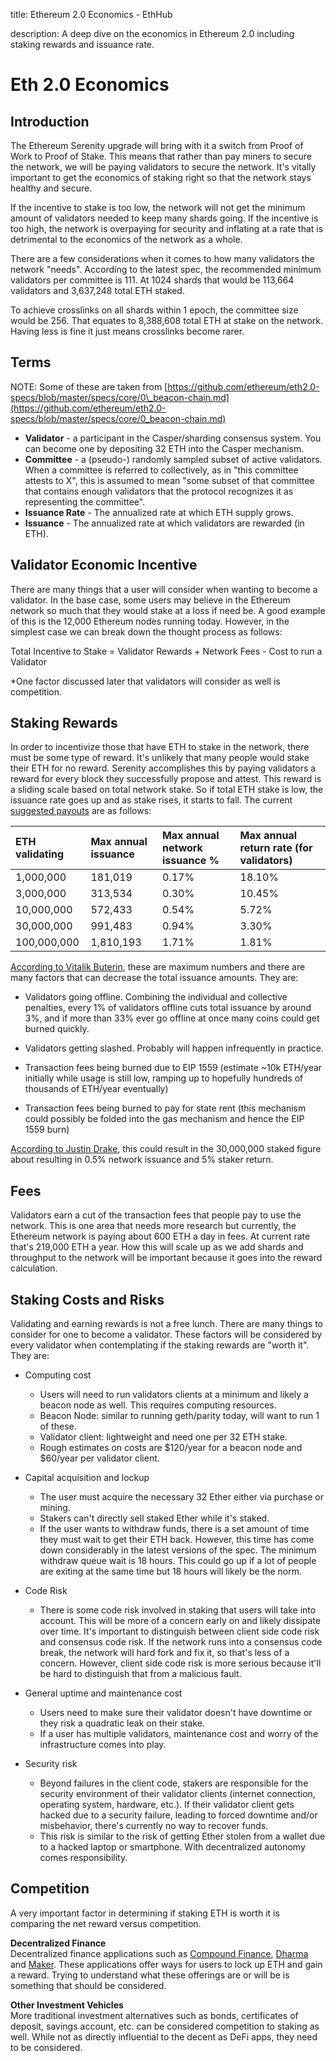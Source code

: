 title: Ethereum 2.0 Economics - EthHub

description: A deep dive on the economics in Ethereum 2.0 including staking rewards and issuance rate.

# Eth 2.0 Economics

## Introduction

The Ethereum Serenity upgrade will bring with it a switch from Proof of Work to Proof of Stake. This means that rather than pay miners to secure the network, we will be paying validators to secure the network. It's vitally important to get the economics of staking right so that the network stays healthy and secure.

If the incentive to stake is too low, the network will not get the minimum amount of validators needed to keep many shards going. If the incentive is too high, the network is overpaying for security and inflating at a rate that is detrimental to the economics of the network as a whole.

There are a few considerations when it comes to how many validators the network "needs". According to the latest spec, the recommended minimum validators per committee is 111. At 1024 shards that would be 113,664 validators and 3,637,248 total ETH staked.

To achieve crosslinks on all shards within 1 epoch, the committee size would be 256. That equates to 8,388,608 total ETH at stake on the network. Having less is fine it just means crosslinks become rarer.

## Terms

NOTE: Some of these are taken from [https://github.com/ethereum/eth2.0-specs/blob/master/specs/core/0\_beacon-chain.md](https://github.com/ethereum/eth2.0-specs/blob/master/specs/core/0_beacon-chain.md)

* **Validator** - a participant in the Casper/sharding consensus system. You can become one by depositing 32 ETH into the Casper mechanism.
* **Committee** - a \(pseudo-\) randomly sampled subset of active validators. When a committee is referred to collectively, as in "this committee attests to X", this is assumed to mean "some subset of that committee that contains enough validators that the protocol recognizes it as representing the committee".
* **Issuance Rate** - The annualized rate at which ETH supply grows.
* **Issuance** - The annualized rate at which validators are rewarded \(in ETH\).

## Validator Economic Incentive

There are many things that a user will consider when wanting to become a validator. In the base case, some users may believe in the Ethereum network so much that they would stake at a loss if need be. A good example of this is the 12,000 Ethereum nodes running today. However, in the simplest case we can break down the thought process as follows:

Total Incentive to Stake = Validator Rewards + Network Fees - Cost to run a Validator

\*One factor discussed later that validators will consider as well is competition.

## Staking Rewards

In order to incentivize those that have ETH to stake in the network, there must be some type of reward. It's unlikely that many people would stake their ETH for no reward. Serenity accomplishes this by paying validators a reward for every block they successfully propose and attest. This reward is a sliding scale based on total network stake. So if total ETH stake is low, the issuance rate goes up and as stake rises, it starts to fall. The current [suggested payouts](https://github.com/ethereum/eth2.0-specs/pull/971) are as follows:

| ETH validating | Max annual issuance | Max annual network issuance % | Max annual return rate  (for validators) |
| :--- | :--- | :--- | :--- |
| 1,000,000 | 181,019 | 0.17% | 18.10% |
| 3,000,000 | 313,534 | 0.30% | 10.45% |
| 10,000,000 | 572,433 | 0.54% | 5.72% |
| 30,000,000 | 991,483 | 0.94% | 3.30% |
| 100,000,000 | 1,810,193 | 1.71% | 1.81% |

[According to Vitalik Buterin](https://www.reddit.com/r/ethtrader/comments/bffp0n/higher_pos_rewards_proposed/elen71t?utm_source=share&utm_medium=web2x), these are maximum numbers and there are many factors that can decrease the total issuance amounts. They are:

* Validators going offline. Combining the individual and collective penalties, every 1% of validators offline cuts total issuance by around 3%, and if more than 33% ever go offline at once many coins could get burned quickly.

* Validators getting slashed. Probably will happen infrequently in practice.

* Transaction fees being burned due to EIP 1559 (estimate ~10k ETH/year initially while usage is still low, ramping up to hopefully hundreds of thousands of ETH/year eventually)

* Transaction fees being burned to pay for state rent (this mechanism could possibly be folded into the gas mechanism and hence the EIP 1559 burn)

[According to Justin Drake](https://github.com/ethereum/eth2.0-specs/pull/971#issuecomment-485069932), this could result in the 30,000,000 staked figure about resulting in 0.5% network issuance and 5% staker return.

## Fees

Validators earn a cut of the transaction fees that people pay to use the network. This is one area that needs more research but currently, the Ethereum network is paying about 600 ETH a day in fees. At current rate that's 219,000 ETH a year. How this will scale up as we add shards and throughput to the network will be important because it goes into the reward calculation.

## Staking Costs and Risks

Validating and earning rewards is not a free lunch. There are many things to consider for one to become a validator. These factors will be considered by every validator when contemplating if the staking rewards are "worth it". They are:

* Computing cost
	* Users will need to run validators clients at a minimum and likely a beacon node as well. This requires computing resources.
	* Beacon Node: similar to running geth/parity today, will want to run 1 of these.
	* Validator client: lightweight and need one per 32 ETH stake.
	* Rough estimates on costs are $120/year for a beacon node and $60/year per validator client.

* Capital acquisition and lockup
	* The user must acquire the necessary 32 Ether either via purchase or mining.
	* Stakers can't directly sell staked Ether while it's staked. 
	* If the user wants to withdraw funds, there is a set amount of time they must wait to get their ETH back. However, this time has come down considerably in the latest versions of the spec. The minimum withdraw queue wait is 18 hours. This could go up if a lot of people are exiting at the same time but 18 hours will likely be the norm.

* Code Risk
	* There is some code risk involved in staking that users will take into account. This will be more of a concern early on and likely dissipate over time. It's important to distinguish between client side code risk and consensus code risk. If the network runs into a consensus code break, the network will hard fork and fix it, so that's less of a concern. However, client side code risk is more serious because it'll be hard to distinguish that from a malicious fault.

* General uptime and maintenance cost
	* Users need to make sure their validator doesn't have downtime or they risk a quadratic leak on their stake.
	* If a user has multiple validators, maintenance cost and worry of the infrastructure comes into play.

* Security risk
	* Beyond failures in the client code, stakers are responsible for the security environment of their validator clients \(internet connection, operating system, hardware, etc.\). If their validator client gets hacked due to a security failure, leading to forced downtime and/or misbehavior, there's currently no way to recover funds.
	* This risk is similar to the risk of getting Ether stolen from a wallet due to a hacked laptop or smartphone. With decentralized autonomy comes responsibility.

## Competition

A very important factor in determining if staking ETH is worth it is comparing the net reward versus competition.

**Decentralized Finance**  
Decentralized finance applications such as [Compound Finance](https://compound.finance/), [Dharma](https://dharma.io/) and [Maker](https://makerdao.com/). These applications offer ways for users to lock up ETH and gain a reward. Trying to understand what these offerings are or will be is something that should be considered.

**Other Investment Vehicles**  
More traditional investment alternatives such as bonds, certificates of deposit, savings account, etc. can be considered competition to staking as well. While not as directly influential to the decent as DeFi apps, they need to be considered.
